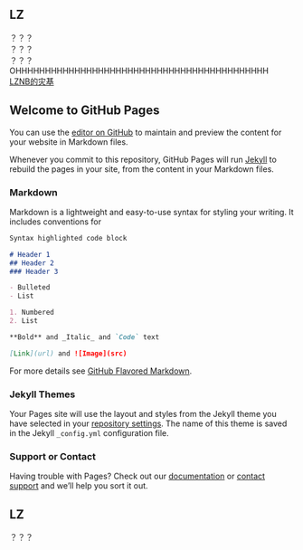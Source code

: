 
## LZ
？？？<br/>
？？？<br/>
？？？<br/>
OHHHHHHHHHHHHHHHHHHHHHHHHHHHHHHHHHHHHHHHHHHH<br />
[LZNB的灾基](https://terraria-calamity-mod.fandom.com/zh/wiki/User:LZNB)

## Welcome to GitHub Pages

You can use the [editor on GitHub](https://github.com/LL-LL-ZZ-ZZ/ll-ll-zz-zz.github.io/edit/master/index.md) to maintain and preview the content for your website in Markdown files.

Whenever you commit to this repository, GitHub Pages will run [Jekyll](https://jekyllrb.com/) to rebuild the pages in your site, from the content in your Markdown files.

### Markdown

Markdown is a lightweight and easy-to-use syntax for styling your writing. It includes conventions for

```markdown
Syntax highlighted code block

# Header 1
## Header 2
### Header 3

- Bulleted
- List

1. Numbered
2. List

**Bold** and _Italic_ and `Code` text

[Link](url) and ![Image](src)
```

For more details see [GitHub Flavored Markdown](https://guides.github.com/features/mastering-markdown/).

### Jekyll Themes

Your Pages site will use the layout and styles from the Jekyll theme you have selected in your [repository settings](https://github.com/LL-LL-ZZ-ZZ/ll-ll-zz-zz.github.io/settings). The name of this theme is saved in the Jekyll `_config.yml` configuration file.

### Support or Contact

Having trouble with Pages? Check out our [documentation](https://help.github.com/categories/github-pages-basics/) or [contact support](https://github.com/contact) and we’ll help you sort it out.
## LZ
？？？
